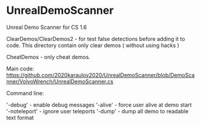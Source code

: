 # UnrealDemoScanner
Unreal Demo Scanner for CS 1.6

ClearDemos/ClearDemos2 - for test false detections before adding it to code. This directory contain only clear demos ( without using hacks )

CheatDemos - only cheat demos.

Main code:
https://github.com/2020karaulov2020/UnrealDemoScanner/blob/DemoScanner/VolvoWrench/UnrealDemoScanner.cs 


Command line:

'-debug' - enable debug messages
'-alive' - force user alive at demo start
'-noteleport' - ignore user teleports
'-dump' - dump all demo to readable text format

